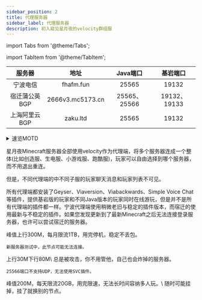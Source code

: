 ```yaml
---
sidebar_position: 2
title: 代理服务器
sidebar_label: 代理服务器
description: 初入窥见星月夜的velocity群组服
---
```


import Tabs from '@theme/Tabs';

import TabItem from '@theme/TabItem';

| 服务器       | 地址                   | Java端口 | 基岩端口 |
| :---------: | :--------------------: | :---: | :---: |
| 宁波电信     | fhafm.fun              | 25565 | 19132 |
| 宿迁蒲公英BGP | 2666v3.mc5173.cn      | 25565、25566 | 19132、19133 |
| 上海阿里云BGP | zaku.ltd              | 25565 | 19132 |
<details>
  <summary>速览MOTD</summary>

  |                                    Java Edition                                    |                                        Bedrock Edition                                         |
  |:----------------------------------------------------------------------------------:|:----------------------------------------------------------------------------------------------:|
  |          ![fhafm.fun:25565 ](https://mcapi.us/server/image?ip=fhafm.fun)           |        ![fhafm.fun:19132](https://motdbe.blackbe.work/status_img?host=fhafm.fun:19132)         |
  | ![2666v3.mc5173.cn:25565](https://mcapi.us/server/image?ip=2666v3.mc5173.cn:25565) | ![2666v3.mc5173.cn:19132](https://motdbe.blackbe.work/status_img?host=2666v3.mc5173.cn:19132)  |
  | ![2666v3.mc5173.cn:25566](https://mcapi.us/server/image?ip=2666v3.mc5173.cn:25566) | ![2666v3.mc5173.cn:19133](https://motdbe.blackbe.work/status_img?host=2666v3.mc5173.cn:19133)  |
  |           ![zaku.ltd:25565 ](https://mcapi.us/server/image?ip=zaku.ltd)            |         ![zaku.ltd:19132](https://motdbe.blackbe.work/status_img?host=zaku.ltd:19132)          |

</details>

星月夜Minecraft服务器全部使用velocity作为代理端，将多个服务器连成一个整体(比如创造服、生电服、小游戏服、跑酷服)，玩家可以自由选择到哪个服务器，而不用退出重连。

但是，不同代理端的中不同子服的玩家聊天消息和玩家列表不可见。

所有代理端都安装了Geyser、Viaversion、Viabackwards、Simple Voice Chat等插件，提供基岩版的玩家和不同Java版本的玩家同时在线游玩，但是并不是所有代理端的插件都一样。宁波代理端使用稍微老旧与稳定的插件版本，而宿迁的使用最新与不稳定的插件。如果您发现更新到了最新Minecraft之后无法连接登录服务器，也许可以尝试宿迁的服务器。

<Tabs>
  <TabItem value="Ningbo-Telecom" label="宁波电信">
    峰值上行300M，每月限流1TB，用完停机，稳定不丢包。

    新服务器测试中，此节点可能无法连接。
  </TabItem>
  <TabItem value="Suqian-BGP" label="宿迁蒲公英BGP">
    上行30M下行80M\
    总是被攻击，你不用管他，自己也会炸掉的服务器。

    25566端口不支持UDP，无法使用SVC插件。
  </TabItem>
  <TabItem value="Shanghai-Aliyun-BGP" label="上海阿里云BGP">
    峰值200M，每天限流20GB，用完限速，无法长时间容纳多人玩。\
    随时可能挂掉，挂了就换别的节点。
  </TabItem>
</Tabs>
